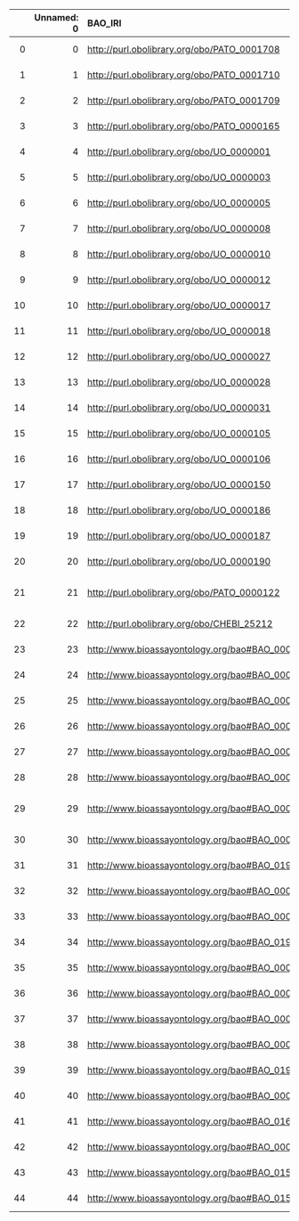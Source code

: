 |    |   Unnamed: 0 | BAO_IRI                                         | BAO_DESC                                                                                                     | MS_IRI                                       | MS_DESC                                                |
|---:|-------------:|:------------------------------------------------|:-------------------------------------------------------------------------------------------------------------|:---------------------------------------------|:-------------------------------------------------------|
|  0 |            0 | http://purl.obolibrary.org/obo/PATO_0001708     | {'iri': 'http://purl.obolibrary.org/obo/PATO_0001708'}                                                       | http://purl.obolibrary.org/obo/PATO_0001708  | {'iri': 'http://purl.obolibrary.org/obo/PATO_0001708'} |
|  1 |            1 | http://purl.obolibrary.org/obo/PATO_0001710     | {'iri': 'http://purl.obolibrary.org/obo/PATO_0001710'}                                                       | http://purl.obolibrary.org/obo/PATO_0001710  | {'iri': 'http://purl.obolibrary.org/obo/PATO_0001710'} |
|  2 |            2 | http://purl.obolibrary.org/obo/PATO_0001709     | {'iri': 'http://purl.obolibrary.org/obo/PATO_0001709'}                                                       | http://purl.obolibrary.org/obo/PATO_0001709  | {'iri': 'http://purl.obolibrary.org/obo/PATO_0001709'} |
|  3 |            3 | http://purl.obolibrary.org/obo/PATO_0000165     | {'iri': 'http://purl.obolibrary.org/obo/PATO_0000165'}                                                       | http://purl.obolibrary.org/obo/PATO_0000165  | {'iri': 'http://purl.obolibrary.org/obo/PATO_0000165'} |
|  4 |            4 | http://purl.obolibrary.org/obo/UO_0000001       | {'iri': 'http://purl.obolibrary.org/obo/UO_0000001'}                                                         | http://purl.obolibrary.org/obo/UO_0000001    | {'iri': 'http://purl.obolibrary.org/obo/UO_0000001'}   |
|  5 |            5 | http://purl.obolibrary.org/obo/UO_0000003       | {'iri': 'http://purl.obolibrary.org/obo/UO_0000003'}                                                         | http://purl.obolibrary.org/obo/UO_0000003    | {'iri': 'http://purl.obolibrary.org/obo/UO_0000003'}   |
|  6 |            6 | http://purl.obolibrary.org/obo/UO_0000005       | {'iri': 'http://purl.obolibrary.org/obo/UO_0000005'}                                                         | http://purl.obolibrary.org/obo/UO_0000005    | {'iri': 'http://purl.obolibrary.org/obo/UO_0000005'}   |
|  7 |            7 | http://purl.obolibrary.org/obo/UO_0000008       | {'iri': 'http://purl.obolibrary.org/obo/UO_0000008'}                                                         | http://purl.obolibrary.org/obo/UO_0000008    | {'iri': 'http://purl.obolibrary.org/obo/UO_0000008'}   |
|  8 |            8 | http://purl.obolibrary.org/obo/UO_0000010       | {'iri': 'http://purl.obolibrary.org/obo/UO_0000010'}                                                         | http://purl.obolibrary.org/obo/UO_0000010    | {'iri': 'http://purl.obolibrary.org/obo/UO_0000010'}   |
|  9 |            9 | http://purl.obolibrary.org/obo/UO_0000012       | {'iri': 'http://purl.obolibrary.org/obo/UO_0000012'}                                                         | http://purl.obolibrary.org/obo/UO_0000012    | {'iri': 'http://purl.obolibrary.org/obo/UO_0000012'}   |
| 10 |           10 | http://purl.obolibrary.org/obo/UO_0000017       | {'iri': 'http://purl.obolibrary.org/obo/UO_0000017'}                                                         | http://purl.obolibrary.org/obo/UO_0000017    | {'iri': 'http://purl.obolibrary.org/obo/UO_0000017'}   |
| 11 |           11 | http://purl.obolibrary.org/obo/UO_0000018       | {'iri': 'http://purl.obolibrary.org/obo/UO_0000018'}                                                         | http://purl.obolibrary.org/obo/UO_0000018    | {'iri': 'http://purl.obolibrary.org/obo/UO_0000018'}   |
| 12 |           12 | http://purl.obolibrary.org/obo/UO_0000027       | {'iri': 'http://purl.obolibrary.org/obo/UO_0000027'}                                                         | http://purl.obolibrary.org/obo/UO_0000027    | {'iri': 'http://purl.obolibrary.org/obo/UO_0000027'}   |
| 13 |           13 | http://purl.obolibrary.org/obo/UO_0000028       | {'iri': 'http://purl.obolibrary.org/obo/UO_0000028'}                                                         | http://purl.obolibrary.org/obo/UO_0000028    | {'iri': 'http://purl.obolibrary.org/obo/UO_0000028'}   |
| 14 |           14 | http://purl.obolibrary.org/obo/UO_0000031       | {'iri': 'http://purl.obolibrary.org/obo/UO_0000031'}                                                         | http://purl.obolibrary.org/obo/UO_0000031    | {'iri': 'http://purl.obolibrary.org/obo/UO_0000031'}   |
| 15 |           15 | http://purl.obolibrary.org/obo/UO_0000105       | {'iri': 'http://purl.obolibrary.org/obo/UO_0000105'}                                                         | http://purl.obolibrary.org/obo/UO_0000105    | {'iri': 'http://purl.obolibrary.org/obo/UO_0000105'}   |
| 16 |           16 | http://purl.obolibrary.org/obo/UO_0000106       | {'iri': 'http://purl.obolibrary.org/obo/UO_0000106'}                                                         | http://purl.obolibrary.org/obo/UO_0000106    | {'iri': 'http://purl.obolibrary.org/obo/UO_0000106'}   |
| 17 |           17 | http://purl.obolibrary.org/obo/UO_0000150       | {'iri': 'http://purl.obolibrary.org/obo/UO_0000150'}                                                         | http://purl.obolibrary.org/obo/UO_0000150    | {'iri': 'http://purl.obolibrary.org/obo/UO_0000150'}   |
| 18 |           18 | http://purl.obolibrary.org/obo/UO_0000186       | {'iri': 'http://purl.obolibrary.org/obo/UO_0000186'}                                                         | http://purl.obolibrary.org/obo/UO_0000186    | {'iri': 'http://purl.obolibrary.org/obo/UO_0000186'}   |
| 19 |           19 | http://purl.obolibrary.org/obo/UO_0000187       | {'iri': 'http://purl.obolibrary.org/obo/UO_0000187'}                                                         | http://purl.obolibrary.org/obo/UO_0000187    | {'iri': 'http://purl.obolibrary.org/obo/UO_0000187'}   |
| 20 |           20 | http://purl.obolibrary.org/obo/UO_0000190       | {'iri': 'http://purl.obolibrary.org/obo/UO_0000190'}                                                         | http://purl.obolibrary.org/obo/UO_0000190    | {'iri': 'http://purl.obolibrary.org/obo/UO_0000190'}   |
| 21 |           21 | http://purl.obolibrary.org/obo/PATO_0000122     | {'label': 'length (quality)', 'prefLabel': 'length (quality)', 'altLabel': 'length', 'name': 'PATO_0000122'} | http://purl.obolibrary.org/obo/PEFF_0001006  | {'label': 'length'}                                    |
| 22 |           22 | http://purl.obolibrary.org/obo/CHEBI_25212      | {'label': 'metabolite', 'prefLabel': None, 'altLabel': None, 'name': 'CHEBI_25212'}                          | http://purl.obolibrary.org/obo/MS_1003036    | {'label': 'metabolite'}                                |
| 23 |           23 | http://www.bioassayontology.org/bao#BAO_0000011 | {'label': 'nucleic acid', 'prefLabel': None, 'altLabel': None, 'name': 'BAO_0000011'}                        | http://purl.obolibrary.org/obo/MS_1003041    | {'label': 'nucleic acid'}                              |
| 24 |           24 | http://www.bioassayontology.org/bao#BAO_0003043 | {'label': 'molecular entity', 'prefLabel': None, 'altLabel': None, 'name': 'BAO_0003043'}                    | http://purl.obolibrary.org/obo/MS_1000881    | {'label': 'molecular entity'}                          |
| 25 |           25 | http://www.bioassayontology.org/bao#BAO_0000175 | {'label': 'protein', 'prefLabel': None, 'altLabel': None, 'name': 'BAO_0000175'}                             | http://purl.obolibrary.org/obo/MS_1000882    | {'label': 'protein'}                                   |
| 26 |           26 | http://www.bioassayontology.org/bao#BAO_0000055 | {'label': 'mass spectrometry', 'prefLabel': None, 'altLabel': None, 'name': 'BAO_0000055'}                   | http://purl.obolibrary.org/obo/MS_1000268    | {'label': 'mass spectrometry'}                         |
| 27 |           27 | http://www.bioassayontology.org/bao#BAO_0000325 | {'label': 'peptide', 'prefLabel': None, 'altLabel': None, 'name': 'BAO_0000325'}                             | http://purl.obolibrary.org/obo/MS_1000860    | {'label': 'peptide'}                                   |
| 28 |           28 | http://www.bioassayontology.org/bao#BAO_0000176 | {'label': 'small molecule', 'prefLabel': None, 'altLabel': None, 'name': 'BAO_0000176'}                      | http://purl.obolibrary.org/obo/MS_1003035    | {'label': 'small molecule'}                            |
| 29 |           29 | http://www.bioassayontology.org/bao#BAO_0000531 | {'label': 'coefficient of variation', 'prefLabel': None, 'altLabel': None, 'name': 'BAO_0000531'}            | http://purl.obolibrary.org/obo/MS_1001883    | {'label': 'coefficient of variation'}                  |
| 30 |           30 | http://www.bioassayontology.org/bao#BAO_0000565 | {'label': 'wavelength', 'prefLabel': None, 'altLabel': None, 'name': 'BAO_0000565'}                          | http://purl.obolibrary.org/obo/MS_1000843    | {'label': 'wavelength'}                                |
| 31 |           31 | http://www.bioassayontology.org/bao#BAO_0190002 | {'label': 'temperature unit', 'prefLabel': None, 'altLabel': None, 'name': 'BAO_0190002'}                    | http://purl.obolibrary.org/obo/UO_0000005    | {'label': 'temperature unit'}                          |
| 32 |           32 | http://www.bioassayontology.org/bao#BAO_0003118 | {'label': 'instrument', 'prefLabel': None, 'altLabel': None, 'name': 'BAO_0003118'}                          | http://purl.obolibrary.org/obo/MS_1000463    | {'label': 'instrument'}                                |
| 33 |           33 | http://www.bioassayontology.org/bao#BAO_0002104 | {'label': 'suspension', 'prefLabel': None, 'altLabel': None, 'name': 'BAO_0002104'}                          | http://purl.obolibrary.org/obo/MS_1000052    | {'label': 'suspension'}                                |
| 34 |           34 | http://www.bioassayontology.org/bao#BAO_0190003 | {'label': 'time unit', 'prefLabel': None, 'altLabel': None, 'name': 'BAO_0190003'}                           | http://purl.obolibrary.org/obo/UO_0000003    | {'label': 'time unit'}                                 |
| 35 |           35 | http://www.bioassayontology.org/bao#BAO_0002173 | {'label': 'mean', 'prefLabel': None, 'altLabel': None, 'name': 'BAO_0002173'}                                | http://purl.obolibrary.org/obo/MS_1002962    | {'label': 'mean'}                                      |
| 36 |           36 | http://www.bioassayontology.org/bao#BAO_0002174 | {'label': 'median', 'prefLabel': None, 'altLabel': None, 'name': 'BAO_0002174'}                              | http://purl.obolibrary.org/obo/MS_1002883    | {'label': 'median'}                                    |
| 37 |           37 | http://www.bioassayontology.org/bao#BAO_0002176 | {'label': 'standard deviation', 'prefLabel': None, 'altLabel': None, 'name': 'BAO_0002176'}                  | http://purl.obolibrary.org/obo/STATO_0000237 | {'label': 'standard deviation'}                        |
| 38 |           38 | http://www.bioassayontology.org/bao#BAO_0002255 | {'label': 'database filtering', 'prefLabel': None, 'altLabel': None, 'name': 'BAO_0002255'}                  | http://purl.obolibrary.org/obo/MS_1001019    | {'label': 'database filtering'}                        |
| 39 |           39 | http://www.bioassayontology.org/bao#BAO_0190001 | {'label': 'ratio', 'prefLabel': None, 'altLabel': None, 'name': 'BAO_0190001'}                               | http://purl.obolibrary.org/obo/UO_0000190    | {'label': 'ratio'}                                     |
| 40 |           40 | http://www.bioassayontology.org/bao#BAO_0002658 | {'label': 'counts per second', 'prefLabel': None, 'altLabel': None, 'name': 'BAO_0002658'}                   | http://purl.obolibrary.org/obo/MS_1000814    | {'label': 'counts per second'}                         |
| 41 |           41 | http://www.bioassayontology.org/bao#BAO_0165001 | {'label': 'researcher', 'prefLabel': None, 'altLabel': None, 'name': 'BAO_0165001'}                          | http://purl.obolibrary.org/obo/MS_1001271    | {'label': 'researcher'}                                |
| 42 |           42 | http://www.bioassayontology.org/bao#BAO_0003119 | {'label': 'software', 'prefLabel': None, 'altLabel': None, 'name': 'BAO_0003119'}                            | http://purl.obolibrary.org/obo/MS_1000531    | {'label': 'software'}                                  |
| 43 |           43 | http://www.bioassayontology.org/bao#BAO_0150033 | {'label': 'laser', 'prefLabel': None, 'altLabel': None, 'name': 'BAO_0150033'}                               | http://purl.obolibrary.org/obo/MS_1000840    | {'label': 'laser'}                                     |
| 44 |           44 | http://www.bioassayontology.org/bao#BAO_0150036 | {'label': 'gas laser', 'prefLabel': None, 'altLabel': None, 'name': 'BAO_0150036'}                           | http://purl.obolibrary.org/obo/MS_1000850    | {'label': 'gas laser'}                                 |
